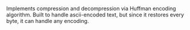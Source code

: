 Implements compression and decompression via Huffman encoding algorithm. Built to handle ascii-encoded text, but since it restores every byte, it can handle any encoding.
